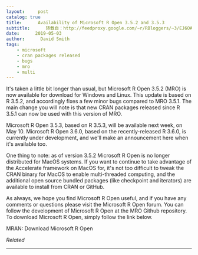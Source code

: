 ```yaml
---
layout:     post
catalog: true
title:      Availability of Microsoft R Open 3.5.2 and 3.5.3
subtitle:      转载自：http://feedproxy.google.com/~r/RBloggers/~3/EJ6OAFh3KRM/
date:      2019-05-03
author:      David Smith
tags:
    - microsoft
    - cran packages released
    - bugs
    - mro
    - multi
---
```







It's taken a little bit longer than usual, but Microsoft R Open 3.5.2 (MRO) is now available for download for Windows and Linux. This update is based on R 3.5.2, and accordingly fixes a few minor bugs compared to MRO 3.5.1. The main change you will note is that new CRAN packages released since R 3.5.1 can now be used with this version of MRO.

Microsoft R Open 3.5.3, based on R 3.5.3, will be available next week, on May 10. Microsoft R Open 3.6.0, based on the recently-released R 3.6.0, is currently under development, and we'll make an announcement here when it's available too.

One thing to note: as of version 3.5.2 Microsoft R Open is no longer distributed for MacOS systems. If you want to continue to take advantage of the Accelerate framework on MacOS for, it's not too difficult to tweak the CRAN binary for MacOS to enable multi-threaded computing, and the additional open source bundled packages (like checkpoint and iterators) are available to install from CRAN or GitHub. 

As always, we hope you find Microsoft R Open useful, and if you have any comments or questions please visit the Microsoft R Open forum. You can follow the development of Microsoft R Open at the MRO Github repository. To download Microsoft R Open, simply follow the link below.

MRAN: Download Microsoft R Open


*Related*








---

